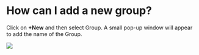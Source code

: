 # How can I add a new group?

<p class="no-margin">Click on <b>+New</b> and then select Group. A small pop-up window will appear to add the name of the Group.</p>
<p class="no-margin"></p>
<div class="intercom-container"><img src="/assets/img/teams-pro/image_78.png"></div>



